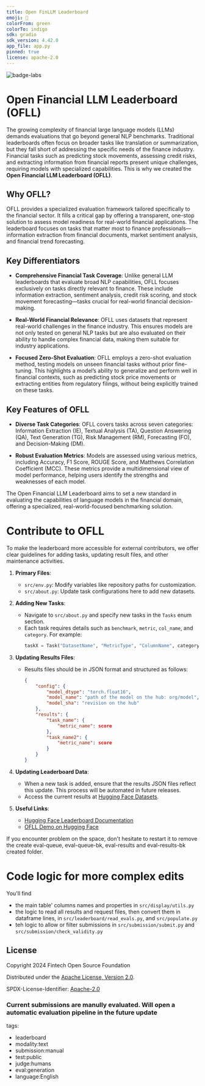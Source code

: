 ```yaml
---
title: Open FinLLM Leaderboard
emoji: 🥇
colorFrom: green
colorTo: indigo
sdk: gradio
sdk_version: 4.42.0
app_file: app.py
pinned: true
license: apache-2.0
---
```


![badge-labs](https://user-images.githubusercontent.com/327285/230928932-7c75f8ed-e57b-41db-9fb7-a292a13a1e58.svg)

# Open Financial LLM Leaderboard (OFLL)

The growing complexity of financial large language models (LLMs) demands evaluations that go beyond general NLP benchmarks. Traditional leaderboards often focus on broader tasks like translation or summarization, but they fall short of addressing the specific needs of the finance industry. Financial tasks such as predicting stock movements, assessing credit risks, and extracting information from financial reports present unique challenges, requiring models with specialized capabilities. This is why we created the **Open Financial LLM Leaderboard (OFLL)**.

## Why OFLL?

OFLL provides a specialized evaluation framework tailored specifically to the financial sector. It fills a critical gap by offering a transparent, one-stop solution to assess model readiness for real-world financial applications. The leaderboard focuses on tasks that matter most to finance professionals—information extraction from financial documents, market sentiment analysis, and financial trend forecasting.

## Key Differentiators

- **Comprehensive Financial Task Coverage**: Unlike general LLM leaderboards that evaluate broad NLP capabilities, OFLL focuses exclusively on tasks directly relevant to finance. These include information extraction, sentiment analysis, credit risk scoring, and stock movement forecasting—tasks crucial for real-world financial decision-making.

- **Real-World Financial Relevance**: OFLL uses datasets that represent real-world challenges in the finance industry. This ensures models are not only tested on general NLP tasks but are also evaluated on their ability to handle complex financial data, making them suitable for industry applications.

- **Focused Zero-Shot Evaluation**: OFLL employs a zero-shot evaluation method, testing models on unseen financial tasks without prior fine-tuning. This highlights a model’s ability to generalize and perform well in financial contexts, such as predicting stock price movements or extracting entities from regulatory filings, without being explicitly trained on these tasks.

## Key Features of OFLL

- **Diverse Task Categories**: OFLL covers tasks across seven categories: Information Extraction (IE), Textual Analysis (TA), Question Answering (QA), Text Generation (TG), Risk Management (RM), Forecasting (FO), and Decision-Making (DM).

- **Robust Evaluation Metrics**: Models are assessed using various metrics, including Accuracy, F1 Score, ROUGE Score, and Matthews Correlation Coefficient (MCC). These metrics provide a multidimensional view of model performance, helping users identify the strengths and weaknesses of each model.

The Open Financial LLM Leaderboard aims to set a new standard in evaluating the capabilities of language models in the financial domain, offering a specialized, real-world-focused benchmarking solution.


# Contribute to OFLL 

To make the leaderboard more accessible for external contributors, we offer clear guidelines for adding tasks, updating result files, and other maintenance activities.

1. **Primary Files**:
   - `src/env.py`: Modify variables like repository paths for customization.
   - `src/about.py`: Update task configurations here to add new datasets.

2. **Adding New Tasks**:
   - Navigate to `src/about.py` and specify new tasks in the `Tasks` enum section.
   - Each task requires details such as `benchmark`, `metric`, `col_name`, and `category`. For example:
     ```python
     taskX = Task("DatasetName", "MetricType", "ColumnName", category="Category")
     ```

3. **Updating Results Files**:
   - Results files should be in JSON format and structured as follows:
     ```json
     {
         "config": {
             "model_dtype": "torch.float16",
             "model_name": "path of the model on the hub: org/model",
             "model_sha": "revision on the hub"
         },
         "results": {
             "task_name": {
                 "metric_name": score
             },
             "task_name2": {
                 "metric_name": score
             }
         }
     }
     ```
     
4. **Updating Leaderboard Data**:
   - When a new task is added, ensure that the results JSON files reflect this update. This process will be automated in future releases.
   - Access the current results at [Hugging Face Datasets](https://huggingface.co/datasets/TheFinAI/results/tree/main/demo-leaderboard).

5. **Useful Links**:
   - [Hugging Face Leaderboard Documentation](https://huggingface.co/docs/leaderboards/en/leaderboards/building_page)
   - [OFLL Demo on Hugging Face](https://huggingface.co/spaces/finosfoundation/Open-Financial-LLM-Leaderboard)

    
If you encounter problem on the space, don't hesitate to restart it to remove the create eval-queue, eval-queue-bk, eval-results and eval-results-bk created folder.

# Code logic for more complex edits

You'll find 
- the main table' columns names and properties in `src/display/utils.py`
- the logic to read all results and request files, then convert them in dataframe lines, in `src/leaderboard/read_evals.py`, and `src/populate.py`
- teh logic to allow or filter submissions in `src/submission/submit.py` and `src/submission/check_validity.py`

## License

Copyright 2024 Fintech Open Source Foundation

Distributed under the [Apache License, Version 2.0](http://www.apache.org/licenses/LICENSE-2.0).

SPDX-License-Identifier: [Apache-2.0](https://spdx.org/licenses/Apache-2.0)


### Current submissions are manully evaluated. Will open a automatic evaluation pipeline in the future update
tags:
  - leaderboard
  - modality:text
  - submission:manual
  - test:public
  - judge:humans
  - eval:generation
  - language:English

